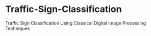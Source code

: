 # Traffic-Sign-Classification
Traffic Sign Classification Using Classical Digital  Image Processing Techniques
